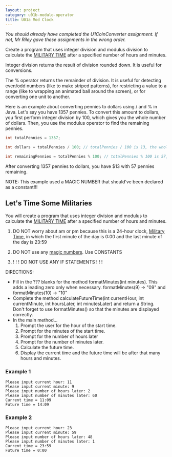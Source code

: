 ```yaml
---
layout: project
category: u01b-modulo-operator
title: U01a Mod Clock
---
```



*You should already have completed the U1CoinConverter assignment. If not, Mr Riley gave these assignments in the wrong order.*


Create a program that uses integer division and modulus division to calculate the [MILITARY TIME](https://en.wikipedia.org/wiki/24-hour_clock) after a specified number of hours and minutes.

Integer division returns the result of division rounded down. It is useful for conversions.

The % operator returns the remainder of division. It is useful for detecting even/odd numbers (like to make striped patterns), for restricting a value to a range (like to wrapping an animated ball around the screen), or for converting one unit to another.

Here is an example about converting pennies to dollars using / and % in Java. Let's say you have 1357 pennies. To convert this amount to dollars, you first perform integer division by 100, which gives you the whole number of dollars. Then, you use the modulus operator to find the remaining pennies.

```java
int totalPennies = 1357;

int dollars = totalPennies / 100; // totalPennies / 100 is 13, the whole number of dollars with no remainder

int remainingPennies = totalPennies % 100; // totalPennies % 100 is 57, the remaining pennies after converting to dollars
```
After converting 1357 pennies to dollars, you have $13 with 57 pennies remaining.


NOTE: This example used a MAGIC NUMBER that should've been declared as a constant!!!

## Let's Time Some Militaries

You will create a program that uses integer division and modulus to calculate the [MILITARY TIME](https://en.wikipedia.org/wiki/24-hour_clock) after a specified number of hours and minutes.


1. DO NOT worry about am or pm because this is a 24-hour clock, [Military Time](https://en.wikipedia.org/wiki/24-hour_clock), in which the first minute of the day is 0:00 and the last minute of the day is 23:59

2. DO NOT use any [magic numbers](https://en.wikipedia.org/wiki/Magic_number_(programming)#Unnamed_numerical_constants). Use CONSTANTS

3. ! ! ! DO NOT USE ANY IF STATEMENTS ! ! !


DIRECTIONS:
- Fill in the ??? blanks for the method formatMinutes(int minutes). This adds a leading zero only when necessary. formatMinutes(9) -> "09" and formatMinutes(10) -> "10"
- Complete the method calculateFutureTime(int currentHour, int currentMinute, int hoursLater, int minutesLater) and return a String. Don't forget to use formatMinutes() so that the minutes are displayed correctly.
- In the main method...
  1.  Prompt the user for the hour of the start time.
  1.  Prompt for the minutes of the start time.
  1.  Prompt for the number of hours later
  1.  Prompt for the number of minutes later.
  1.  Calculate the future time.
  1.  Display the current time and the future time will be after that many hours and minutes.


### Example 1
```
Please input current hour: 11
Please input current minute: 9
Please input number of hours later: 2
Please input number of minutes later: 60
Current time = 11:09
Future time = 14:09
```
### Example 2
```
Please input current hour: 23
Please input current minute: 59
Please input number of hours later: 48
Please input number of minutes later: 1
Current time = 23:59
Future time = 0:00
```
